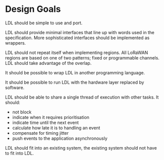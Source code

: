 Design Goals
============

LDL should be simple to use and port.

LDL should provide minimal interfaces that line up with words used in the 
specification. More sophisticated interfaces should be implemented as wrappers.

LDL should not repeat itself when implementing regions. All LoRaWAN regions are based on one of two patterns; fixed or
programmable channels. LDL should take advantage of the overlap.

It should be possible to wrap LDL in another programming language.

It should be possible to run LDL with the hardware layer replaced by software.

LDL should be able to share a single thread of execution with other tasks. It should:

- not block
- indicate when it requires prioritisation
- indicate time until the next event
- calculate how late it is to handling an event
- compensate for timing jitter
- push events to the application asynchronously

LDL should fit into an existing system, the existing system should not 
have to fit into LDL.
